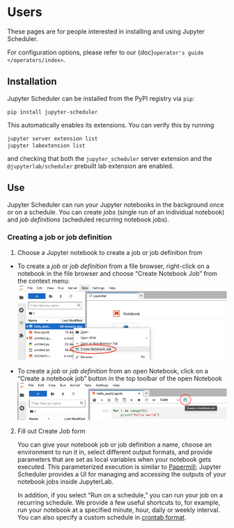 # Users

These pages are for people interested in installing and using Jupyter Scheduler.

For configuration options, please refer to our {doc}`operator's guide </operators/index>`.

## Installation

Jupyter Scheduler can be installed from the PyPI registry via `pip`:

```
pip install jupyter-scheduler
```

This automatically enables its extensions. You can verify this by running

```
jupyter server extension list
jupyter labextension list
```

and checking that both the `jupyter_scheduler` server extension and the
`@jupyterlab/scheduler` prebuilt lab extension are enabled.

## Use

Jupyter Scheduler can run your Jupyter notebooks in the background once or on a schedule. You can create *jobs* (single run of an individual notebook) and *job definitions* (scheduled recurring notebook jobs).

### Creating a job or job definition

1. Choose a Jupyter notebook to create a job or job definition from
  - To create a *job* or *job definition* from a file browser, right-click on a notebook in the file browser and choose “Create Notebook Job” from the context menu:
![“Create Notebook Job” button in the file browser context menu](create_job_from_filebrowser.png)

  - To create a *job* or *job definition* from an open Notebook, click on a “Create a notebook job” button in the top toolbar of the open Notebook
![“Create a notebook job” button in the top toolbar of the open Notebook](create_job_from_notebook.png)

2. Fill out Create Job form

   You can give your notebook job or job definition a name, choose an environment to run it in, select different output formats, and provide parameters that are set as local variables when your notebook gets executed. This parameterized execution is similar to [Papermill](https://papermill.readthedocs.io/en/latest/); Jupyter Scheduler provides a UI for managing and accessing the outputs of your notebook jobs inside JupyterLab.


   In addition, if you select “Run on a schedule,” you can run your job on a recurring schedule. We provide a few useful shortcuts to, for example, run your notebook at a specified minute, hour, daily or weekly interval. You can also specify a custom schedule in [crontab format](https://www.man7.org/linux/man-pages/man5/crontab.5.html).

